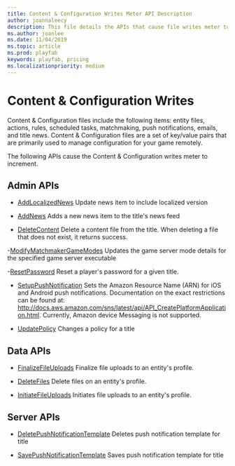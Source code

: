 ```yaml
---
title: Content & Configuration Writes Meter API Description
author: joannaleecy
description: This file details the APIs that cause file writes meter to increment.
ms.author: joanlee
ms.date: 11/04/2019
ms.topic: article
ms.prod: playfab
keywords: playfab, pricing
ms.localizationpriority: medium
---
```


# Content & Configuration Writes

Content & Configuration files include the following items: entity files, actions, rules, scheduled tasks, matchmaking, push notifications, emails, and title news. Content & Configuration files are a set of key/value pairs that are primarily used to manage configuration for your game remotely.

The following APIs cause the Content & Configuration writes meter to increment.

## Admin APIs

- [AddLocalizedNews](https://docs.microsoft.com/rest/api/playfab/admin/title-wide-data-management/addlocalizednews?view=playfab-rest)
  Update news item to include localized version

- [AddNews](https://docs.microsoft.com/rest/api/playfab/admin/title-wide-data-management/addnews?view=playfab-rest)
   Adds a new news item to the title's news feed

- [DeleteContent](https://docs.microsoft.com/rest/api/playfab/admin/content/deletecontent?view=playfab-rest)
  Delete a content file from the title. When deleting a file that does not exist, it returns success.

-[ModifyMatchmakerGameModes](https://docs.microsoft.com/rest/api/playfab/admin/matchmaking/modifymatchmakergamemodes?view=playfab-rest)
    Updates the game server mode details for the specified game server executable

-[ResetPassword](https://docs.microsoft.com/rest/api/playfab/admin/account-management/resetpassword?view=playfab-rest)
    Reset a player's password for a given title.

- [SetupPushNotification](https://docs.microsoft.com/rest/api/playfab/admin/title-wide-data-management/setuppushnotification?view=playfab-rest)
  Sets the Amazon Resource Name (ARN) for iOS and Android push notifications. Documentation on the exact restrictions can be found at: http://docs.aws.amazon.com/sns/latest/api/API_CreatePlatformApplication.html. Currently, Amazon device Messaging is not supported.

- [UpdatePolicy](https://docs.microsoft.com/rest/api/playfab/admin/authentication/updatepolicy?view=playfab-rest)
    Changes a policy for a title

## Data APIs

- [FinalizeFileUploads](https://docs.microsoft.com/rest/api/playfab/data/file/finalizefileuploads?view=playfab-rest)
  Finalize file uploads to an entity's profile.

- [DeleteFiles](https://docs.microsoft.com/rest/api/playfab/data/file/deletefiles?view=playfab-rest)
  Delete files on an entity's profile.

- [InitiateFileUploads](https://docs.microsoft.com/rest/api/playfab/data/file/initiatefileuploads?view=playfab-rest)
  Initiates file uploads to an entity's profile.

## Server APIs

- [DeletePushNotificationTemplate](https://docs.microsoft.com/rest/api/playfab/server/account-management/deletepushnotificationtemplate?view=playfab-rest)
   Deletes push notification template for title

- [SavePushNotificationTemplate](https://docs.microsoft.com/rest/api/playfab/server/account-management/savepushnotificationtemplate?view=playfab-rest)
   Saves push notification template for title
